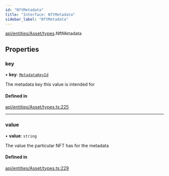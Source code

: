 ```yaml
---
id: "NftMetadata"
title: "Interface: NftMetadata"
sidebar_label: "NftMetadata"
---
```


[api/entities/Asset/types](../../../../../../modules/API/Entities/Asset/Types/Types.md).NftMetadata

## Properties

### key

• **key**: [`MetadataKeyId`](../../../../../../modules/API/Entities/Asset/Types/Types.md#metadatakeyid)

The metadata key this value is intended for

#### Defined in

[api/entities/Asset/types.ts:225](https://github.com/PolymeshAssociation/polymesh-sdk/blob/fbf6882d0/src/api/entities/Asset/types.ts#L225)

___

### value

• **value**: `string`

The value the particular NFT has for the metadata

#### Defined in

[api/entities/Asset/types.ts:229](https://github.com/PolymeshAssociation/polymesh-sdk/blob/fbf6882d0/src/api/entities/Asset/types.ts#L229)
